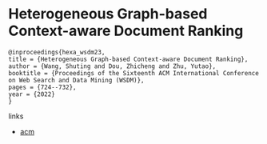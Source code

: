 # Heterogeneous Graph-based Context-aware Document Ranking

```
@inproceedings{hexa_wsdm23,
title = {Heterogeneous Graph-based Context-aware Document Ranking},
author = {Wang, Shuting and Dou, Zhicheng and Zhu, Yutao},
booktitle = {Proceedings of the Sixteenth ACM International Conference on Web Search and Data Mining (WSDM)},
pages = {724--732},
year = {2022}
}
```

links
- [acm](https://dl.acm.org/doi/10.1145/3539597.3570390)
